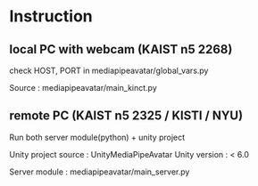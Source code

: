 # Instruction

## local PC with webcam (KAIST n5 2268)

check HOST, PORT in mediapipeavatar/global_vars.py

Source : mediapipeavatar/main_kinct.py


## remote PC (KAIST n5 2325 / KISTI / NYU)

Run both server module(python) + unity project

Unity project source : UnityMediaPipeAvatar
Unity version : < 6.0 

Server module : mediapipeavatar/main_server.py

